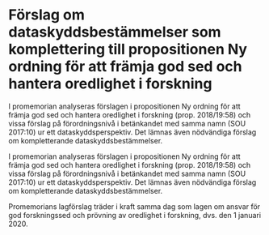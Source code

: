 # Förslag om dataskyddsbestämmelser som komplettering till propositionen Ny ordning för att främja god sed och hantera oredlighet i forskning

I promemorian analyseras förslagen i propositionen Ny ordning för att
främja god sed och hantera oredlighet i forskning (prop. 2018/19:58) och
vissa förslag på förordningsnivå i betänkandet med samma namn (SOU
2017:10) ur ett dataskyddsperspektiv. Det lämnas även nödvändiga förslag
om kompletterande dataskyddsbestämmelser.

I promemorian analyseras förslagen i propositionen Ny ordning för att
främja god sed och hantera oredlighet i forskning (prop. 2018/19:58) och
vissa förslag på förordningsnivå i betänkandet med samma namn (SOU
2017:10) ur ett dataskyddsperspektiv. Det lämnas även nödvändiga förslag
om kompletterande dataskyddsbestämmelser.

Promemorians lagförslag träder i kraft samma dag som lagen om ansvar
för god forskningssed och prövning av oredlighet i forskning, dvs. den
1 januari 2020.
